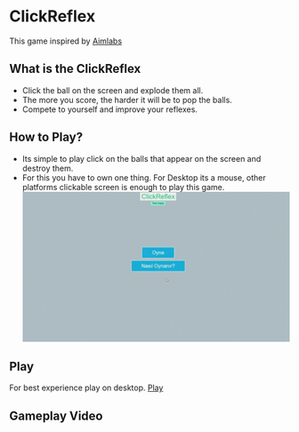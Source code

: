 # ClickReflex
This game inspired by [Aimlabs](https://aimlab.gg)

## What is the ClickReflex
- Click the ball on the screen and explode them all.
- The more you score, the harder it will be to pop the balls.
- Compete to yourself and improve your reflexes.

## How to Play?
- Its simple to play click on the balls that appear on the screen and destroy them.
- For this you have to own one thing. For Desktop its a mouse, other platforms clickable screen is enough to play this game.
![Game Layout](img/gameplay.gif)

## Play
For best experience play on desktop. [Play](https://sagumax404.github.io/ClickReflex/)

## Gameplay Video

